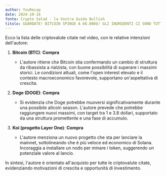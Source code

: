 ```yaml
---
author: YouRecap
date: 2024-10-16
fonte: Crypto Salad - la Vostra Guida Bullish
titolo: GUARDATE! BITCOIN SPINGE A 68.000$! GLI INGREDENTI CI SONO TUTTI! OI AI MASSIMI STORICI!
---
```


Ecco la lista delle criptovalute citate nel video, con le relative intenzioni dell'autore:

1. **Bitcoin (BTC)**: **Compra**
   - L'autore ritiene che Bitcoin stia confermando un cambio di struttura da ribassista a rialzista, con buone possibilità di superare i massimi storici. Le condizioni attuali, come l'open interest elevato e il contesto macroeconomico favorevole, supportano un'aspettativa di crescita.

2. **Doge (DOGE)**: **Compra**
   - Si evidenzia che Doge potrebbe muoversi significativamente durante una possibile altcoin season. L'autore prevede che potrebbe raggiungere nuovi massimi, con target tra 1 e 3.8 dollari, supportato da una struttura promettente e una fase di accumulo.

3. **Koi (progetto Layer One)**: **Compra**
   - L'autore menziona un nuovo progetto che sta per lanciare la mainnet, sottolineando che è più veloce ed economico di Solana. Incoraggia a installare un nodo per minare i token, suggerendo un potenziale valore al lancio.

In sintesi, l'autore è orientato all'acquisto per tutte le criptovalute citate, evidenziando motivazioni di crescita e opportunità di investimento.

